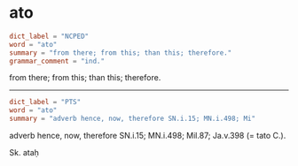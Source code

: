 # ato

``` toml
dict_label = "NCPED"
word = "ato"
summary = "from there; from this; than this; therefore."
grammar_comment = "ind."
```

from there; from this; than this; therefore.

--------------------

``` toml
dict_label = "PTS"
word = "ato"
summary = "adverb hence, now, therefore SN.i.15; MN.i.498; Mi"
```

adverb hence, now, therefore SN.i.15; MN.i.498; Mil.87; Ja.v.398 (= tato C.).

Sk. ataḥ

